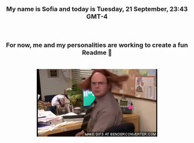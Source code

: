 


<div align="center">
<h3 >My name is Sofia and today is Tuesday, 21 September, 23:43 GMT-4</h3><br>
<h3 >For now, me and my personalities are working to create a fun Readme 👋
</h3><br>
<img src='img/dwight.gif' alt='working...'/>
</div>
